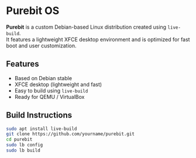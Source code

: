 # Purebit OS

**Purebit** is a custom Debian-based Linux distribution created using `live-build`.  
It features a lightweight XFCE desktop environment and is optimized for fast boot and user customization.

## Features

- Based on Debian stable
- XFCE desktop (lightweight and fast)
- Easy to build using `live-build`
- Ready for QEMU / VirtualBox

## Build Instructions

```bash
sudo apt install live-build
git clone https://github.com/yourname/purebit.git
cd purebit
sudo lb config
sudo lb build
